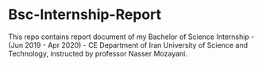 # Bsc-Internship-Report
This repo contains report document of my Bachelor of Science Internship - (Jun 2019 - Apr 2020) - CE Department of Iran University of Science and Technology, instructed by professor Nasser Mozayani.
